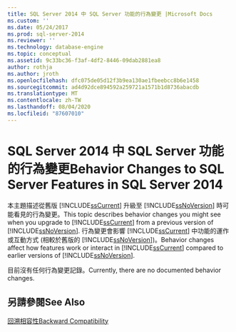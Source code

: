 ```yaml
---
title: SQL Server 2014 中 SQL Server 功能的行為變更 |Microsoft Docs
ms.custom: ''
ms.date: 05/24/2017
ms.prod: sql-server-2014
ms.reviewer: ''
ms.technology: database-engine
ms.topic: conceptual
ms.assetid: 9c33bc36-f3af-4df2-8446-09dab2881ea8
author: rothja
ms.author: jroth
ms.openlocfilehash: dfc075de05d12f3b9ea130ae1fbeebcc8b6e1458
ms.sourcegitcommit: ad4d92dce894592a259721a1571b1d8736abacdb
ms.translationtype: MT
ms.contentlocale: zh-TW
ms.lasthandoff: 08/04/2020
ms.locfileid: "87607010"
---
```

# <a name="behavior-changes-to-sql-server-features-in-sql-server-2014"></a><span data-ttu-id="bb3a6-102">SQL Server 2014 中 SQL Server 功能的行為變更</span><span class="sxs-lookup"><span data-stu-id="bb3a6-102">Behavior Changes to SQL Server Features in SQL Server 2014</span></span>
  <span data-ttu-id="bb3a6-103">本主題描述從舊版 [!INCLUDE[ssCurrent](../includes/sscurrent-md.md)] 升級至 [!INCLUDE[ssNoVersion](../includes/ssnoversion-md.md)] 時可能看見的行為變更。</span><span class="sxs-lookup"><span data-stu-id="bb3a6-103">This topic describes behavior changes you might see when you upgrade to [!INCLUDE[ssCurrent](../includes/sscurrent-md.md)] from a previous version of [!INCLUDE[ssNoVersion](../includes/ssnoversion-md.md)].</span></span> <span data-ttu-id="bb3a6-104">行為變更會影響 [!INCLUDE[ssCurrent](../includes/sscurrent-md.md)] 中功能的運作或互動方式 (相較於舊版的 [!INCLUDE[ssNoVersion](../includes/ssnoversion-md.md)])。</span><span class="sxs-lookup"><span data-stu-id="bb3a6-104">Behavior changes affect how features work or interact in [!INCLUDE[ssCurrent](../includes/sscurrent-md.md)] compared to earlier versions of [!INCLUDE[ssNoVersion](../includes/ssnoversion-md.md)].</span></span>  
  
 <span data-ttu-id="bb3a6-105">目前沒有任何行為變更記錄。</span><span class="sxs-lookup"><span data-stu-id="bb3a6-105">Currently, there are no documented behavior changes.</span></span>  
  
## <a name="see-also"></a><span data-ttu-id="bb3a6-106">另請參閱</span><span class="sxs-lookup"><span data-stu-id="bb3a6-106">See Also</span></span>  
 [<span data-ttu-id="bb3a6-107">回溯相容性</span><span class="sxs-lookup"><span data-stu-id="bb3a6-107">Backward Compatibility</span></span>](../../2014/getting-started/backward-compatibility.md)  
  
  
